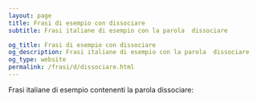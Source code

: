```yaml
---
layout: page
title: Frasi di esempio con dissociare 
subtitle: Frasi italiane di esempio con la parola  dissociare

og_title: Frasi di esempio con dissociare 
og_description: Frasi italiane di esempio con la parola  dissociare
og_type: website
permalink: /frasi/d/dissociare.html
---
```


Frasi italiane di esempio contenenti la parola dissociare:


